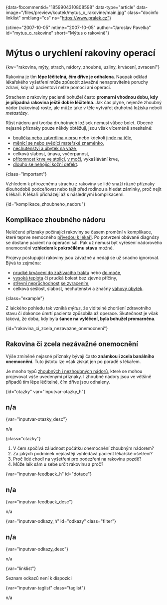 
{data-fbcommentid="1859904310808598" data-type="article" data-image="/files/preview/koutek/mytus\_o\_rakovine/main.jpg" class="docinfo linklist" xml:lang="cs" ns="https://www.pralek.cz"}

{ctime="2007-10-05" mtime="2007-10-05" author="Jaroslav Pavelka" id="mytus\_o\_rakovine" short="Mýtus o rakovině"}

# Mýtus o urychlení rakoviny operací

{kw="rakovina, mýty, strach, nádory, zhoubné, uzliny, krvácení, zvracení"}

Rakovina je tím **lépe léčitelná, čím dříve je odhalena**. Naopak odklad lékařského vyšetření může způsobit závažné nenapravitelné poruchy zdraví, kdy už pacientovi nelze pomoci ani operací. 

Strachem z rakoviny pacienti bohužel často **promarní vhodnou dobu, kdy je případná rakovina ještě dobře léčitelná**. Jak čas plyne, nejenže zhoubný nádor (rakovina) roste, ale může také v těle vytvářet druhotná ložiska neboli _metastázy_. 

Růst nádoru ani tvorba druhotných ložisek nemusí vůbec bolet. Obecné nejasné příznaky pouze někdy obtěžují, jsou však víceméně snesitelné: 

  * [boulička nebo zatvrdlina v prsu][1] nebo kdekoli [jinde na těle][2], 
  * [měnící se nebo svědící mateřské znaménko][3], 
  * [nechutenství a úbytek na váze][4], 
  * celková slabost, únava, vyčerpanost, 
  * [přítomnost krve ve stolici][5], [v moči][6], vykašlávání krve, 
  * [dlouho se nehojící kožní defekt][3]. 

{class="important"}

Vzhledem k přirozenému strachu z rakoviny se lidé snaží různé příznaky dlouhodobě podceňovat nebo tajit před rodinou a hledat záminky, proč nejít k lékaři. K lékaři přicházejí až s následnými komplikacemi. 

{id="komplikace\_zhoubneho\_nadoru"}

## Komplikace zhoubného nádoru 

Neléčené příznaky počínající rakoviny se časem promění v komplikace, které teprve nemocného [přivedou k lékaři][7]. Po potvrzení obávané diagnózy se dostane pacient na operační sál. Pak už nemusí být vyřešení nádorového onemocnění **vzhledem k pokročilému stavu** možné. 

Projevy postupující rakoviny jsou závažné a nedají se už snadno ignorovat. Bývá to zejména: 

  * [prudké krvácení do zažívacího traktu][8] nebo [do moče][9], 
  * [vysoká teplota][10] či prudká bolest bez zjevné příčiny, 
  * [střevní neprůchodnost][11] [se zvracením][12], 
  * celková sešlost, slabost, nechutenství a značný [váhový úbytek][4]. 

{class="example"}

Z laického pohledu tak vzniká _mýtus_, že viditelné zhoršení zdravotního stavu či dokonce úmrtí pacienta způsobila až operace. Skutečnost je však taková, že doba, kdy byla **šance na vyléčení, byla bohužel promarněna**. 

{id="rakovina\_ci\_zcela\_nezavazne\_onemocneni"}

## Rakovina či zcela nezávažné onemocnění 

Výše zmíněné nejasné příznaky bývají často **známkou i zcela banálního onemocnění**. Tuto jistotu lze však získat jen po poradě s lékařem. 

Je mnoho typů [zhoubných i nezhoubných nádorů][13], které se mohou projevovat výše uvedenými příznaky. I zhoubné nádory jsou ve většině případů tím lépe léčitelné, čím dříve jsou odhaleny. 

{id="otazky" var="inputvar-otazky_h"}

## n/a 

{var="inputvar-otazky_desc"}

n/a 

{class="otazky"}

  1. V čem spočívá záludnost počátku onemocnění zhoubným nádorem? 
  2. Za jakých podmínek nejčastěji vyhledává pacient lékařské ošetření? 
  3. Proč lidé chodí na vyšetření pro podezření na rakovinu pozdě? 
  4. Může laik sám u sebe určit rakovinu a proč? 

{var="inputvar-feedback_h" id="dotace"}

## n/a 

{var="inputvar-feedback_desc"}

n/a 

{var="inputvar-odkazy_h" id="odkazy" class="filter"}

## n/a 

{var="inputvar-odkazy_desc"}

n/a 

{var="linklist"}

Seznam odkazů není k dispozici 

{var="inputvar-taglist" class="taglist"}

n/a

 [1]: uzliny
 [2]: kyla
 [3]: znamenko-bradavice-rakovina
 [4]: obezita
 [5]: hemoroidy
 [6]: mocove_kameny
 [7]: nalehavost_vysetreni
 [8]: komplikace_vredu
 [9]: mocova_infekce
 [10]: teplota
 [11]: ileus
 [12]: travici_potize
 [13]: nezhoubny_nebo_zhoubny_nador

